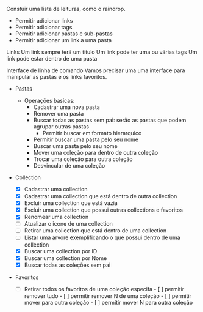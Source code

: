 Constuir uma lista de leituras, como o raindrop.
 - Permitir adicionar links
 - Permitir adicionar tags
 - Permitir adicionar pastas e sub-pastas
 - Permitir adicionar um link a uma pasta

Links
Um link sempre terá um titulo
Um link pode ter uma ou várias tags
Um link pode estar dentro de uma pasta

Interface de linha de comando
Vamos precisar uma uma interface para manipular as pastas e os links favoritos.

- Pastas
  - Operações basicas:
    - Cadastrar uma nova pasta
    - Remover uma pasta
    - Buscar todas as pastas sem pai: serão as pastas que podem agrupar outras pastas
      - Permitir buscar em formato hierarquico
    - Permitir buscar uma pasta pelo seu nome
    - Buscar uma pasta pelo seu nome
    - Mover uma coleção para dentro de outra coleção
    - Trocar uma coleção para outra coleção
    - Desvincular de uma coleção


- Collection
  - [X] Cadastrar uma collection
  - [X] Cadastrar uma collection que está dentro de outra collection
  - [X] Excluir uma collection que está vazia
  - [X] Excluir uma collection que possui outras collections e favoritos
  - [x] Renomear uma collection
  - [ ] Atualizar o icone de uma collection
  - [ ] Retirar uma collection que está dentro de uma collection
  - [ ] Listar uma arvore exemplificando o que possui dentro de uma collection
  - [X] Buscar uma collection por ID
  - [X] Buscar uma collection por Nome
  - [X] Buscar todas as coleções sem pai

- Favoritos
  - [ ] Retirar todos os favoritos de uma coleção especifa
        - [ ] permitir remover tudo
        - [ ] permitir remover N de uma coleção
        - [ ] permitir mover para outra coleção
        - [ ] permitir mover N para outra coleção